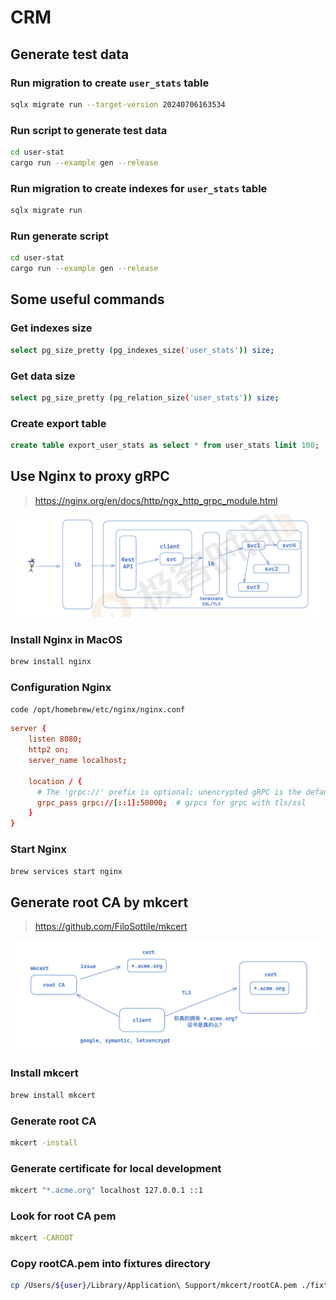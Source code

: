# CRM

## Generate test data

### Run migration to create `user_stats` table

```bash
sqlx migrate run --target-version 20240706163534
```

### Run script to generate test data

```bash
cd user-stat
cargo run --example gen --release
```

### Run migration to create indexes for `user_stats` table

```bash
sqlx migrate run
```

### Run generate script

```bash
cd user-stat
cargo run --example gen --release
```

## Some useful commands

### Get indexes size

```bash
select pg_size_pretty (pg_indexes_size('user_stats')) size;
```

### Get data size

```bash
select pg_size_pretty (pg_relation_size('user_stats')) size;
```

### Create export table

```sql
create table export_user_stats as select * from user_stats limit 100;
```

## Use Nginx to proxy gRPC

> https://nginx.org/en/docs/http/ngx_http_grpc_module.html

![nginx](./assets/img/nginx.jpg)

### Install Nginx in MacOS

```bash
brew install nginx
```

### Configuration Nginx

```bash
code /opt/homebrew/etc/nginx/nginx.conf
```

```conf
server {
    listen 8080;
    http2 on;
    server_name localhost;

    location / {
      # The 'grpc://' prefix is optional; unencrypted gRPC is the default
      grpc_pass grpc://[::1]:50000;  # grpcs for grpc with tls/ssl
    }
}
```

### Start Nginx

```bash
brew services start nginx
```

## Generate root CA by mkcert

> https://github.com/FiloSottile/mkcert

![tls](./assets/img/tls.jpg)

### Install mkcert

```bash
brew install mkcert
```

### Generate root CA

```bash
mkcert -install
```

### Generate certificate for local development

```bash
mkcert "*.acme.org" localhost 127.0.0.1 ::1
```

### Look for root CA pem

```bash
mkcert -CAROOT
```

### Copy rootCA.pem into fixtures directory

```bash
cp /Users/${user}/Library/Application\ Support/mkcert/rootCA.pem ./fixtures/rootCA.pem
```
